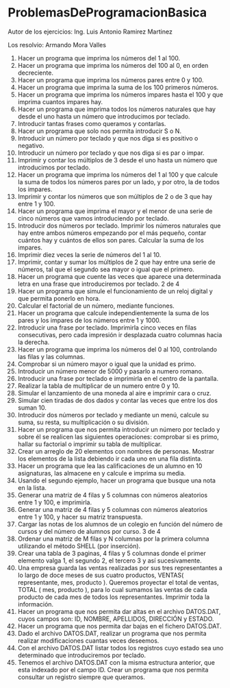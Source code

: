 # ProblemasDeProgramacionBasica

Autor de los ejercicios: Ing. Luis Antonio Ramirez Martinez

Los resolvio: Armando Mora Valles

1. Hacer un programa que imprima los números del 1 al 100.
2. Hacer un programa que imprima los números del 100 al 0, en orden decreciente.
3. Hacer un programa que imprima los números pares entre 0 y 100.
4. Hacer un programa que imprima la suma de los 100 primeros números.
5. Hacer un programa que imprima los números impares hasta el 100 y que imprima cuantos
impares hay.
6. Hacer un programa que imprima todos los números naturales que hay desde el uno hasta un
número que introducimos por teclado.
7. Introducir tantas frases como queramos y contarlas.
8. Hacer un programa que solo nos permita introducir S o N.
9. Introducir un número por teclado y que nos diga si es positivo o negativo.
10. Introducir un número por teclado y que nos diga si es par o impar.
11. Imprimir y contar los múltiplos de 3 desde el uno hasta un número que introducimos por
teclado.
12. Hacer un programa que imprima los números del 1 al 100 y que calcule la suma de todos los
números pares por un lado, y por otro, la de todos los impares.
13. Imprimir y contar los números que son múltiplos de 2 o de 3 que hay entre 1 y 100.
14. Hacer un programa que imprima el mayor y el menor de una serie de cinco números que
vamos introduciendo por teclado.
15. Introducir dos números por teclado. Imprimir los números naturales que hay entre ambos
números empezando por el más pequeño, contar cuántos hay y cuántos de ellos son pares.
Calcular la suma de los impares.
16. Imprimir diez veces la serie de números del 1 al 10.
17. Imprimir, contar y sumar los múltiplos de 2 que hay entre una serie de números, tal que el
segundo sea mayor o igual que el primero.
18. Hacer un programa que cuente las veces que aparece una determinada letra en una frase
que introduciremos por teclado.
2 de 4
19. Hacer un programa que simule el funcionamiento de un reloj digital y que permita ponerlo en
hora.
20. Calcular el factorial de un número, mediante funciones.
21. Hacer un programa que calcule independientemente la suma de los pares y los impares de
los números entre 1 y 1000.
22. Introducir una frase por teclado. Imprimirla cinco veces en filas consecutivas, pero cada
impresión ir desplazada cuatro columnas hacia la derecha.
23. Hacer un programa que imprima los números del 0 al 100, controlando las filas y las
columnas.
24. Comprobar si un número mayor o igual que la unidad es primo.
25. Introducir un número menor de 5000 y pasarlo a numero romano.
26. Introducir una frase por teclado e imprimirla en el centro de la pantalla.
27. Realizar la tabla de multiplicar de un numero entre 0 y 10.
28. Simular el lanzamiento de una moneda al aire e imprimir cara o cruz.
29. Simular cien tiradas de dos dados y contar las veces que entre los dos suman 10.
30. Introducir dos números por teclado y mediante un menú, calcule su suma, su resta, su
multiplicación o su división.
31. Hacer un programa que nos permita introducir un número por teclado y sobre él se realicen
las siguientes operaciones: comprobar si es primo, hallar su factorial o imprimir su tabla de
multiplicar.
32. Crear un arreglo de 20 elementos con nombres de personas. Mostrar los elementos de la lista
debiendo ir cada uno en una fila distinta.
33. Hacer un programa que lea las calificaciones de un alumno en 10 asignaturas, las almacene
en y calcule e imprima su media.
34. Usando el segundo ejemplo, hacer un programa que busque una nota en la lista.
35. Generar una matriz de 4 filas y 5 columnas con números aleatorios entre 1 y 100, e
imprimirla.
36. Generar una matriz de 4 filas y 5 columnas con números aleatorios entre 1 y 100, y hacer su
matriz transpuesta.
37. Cargar las notas de los alumnos de un colegio en función del número de cursos y del número
de alumnos por curso.
3 de 4
38. Ordenar una matriz de M filas y N columnas por la primera columna utilizando el método
SHELL (por inserción).
39. Crear una tabla de 3 paginas, 4 filas y 5 columnas donde el primer elemento valga 1, el
segundo 2, el tercero 3 y así sucesivamente.
40. Una empresa guarda las ventas realizadas por sus tres representantes a lo largo de doce
meses de sus cuatro productos, VENTAS( representante, mes, producto ). Queremos proyectar el
total de ventas, TOTAL ( mes, producto ), para lo cual sumamos las ventas de cada producto de
cada mes de todos los representantes. Imprimir toda la información.
41. Hacer un programa que nos permita dar altas en el archivo DATOS.DAT, cuyos campos son:
ID, NOMBRE, APELLIDOS, DIRECCIÓN y ESTADO.
42. Hacer un programa que nos permita dar bajas en el fichero DATOS.DAT.
43. Dado el archivo DATOS.DAT, realizar un programa que nos permita realizar modificaciones
cuantas veces deseemos.
44. Con el archivo DATOS.DAT listar todos los registros cuyo estado sea uno determinado que
introduciremos por teclado.
45. Tenemos el archivo DATOS.DAT con la misma estructura anterior, que esta indexado por el
campo ID. Crear un programa que nos permita consultar un registro siempre que queramos.